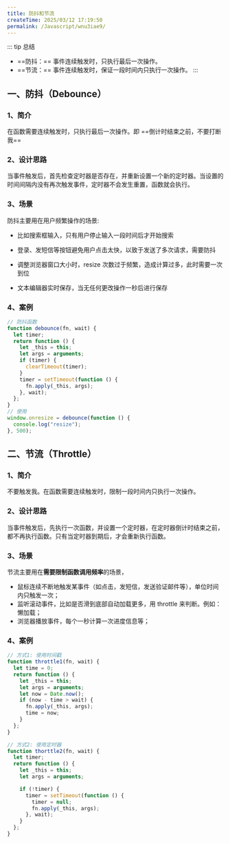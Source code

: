 ```yaml
---
title: 防抖和节流
createTime: 2025/03/12 17:19:50
permalink: /Javascript/wnu3iae9/
---
```

::: tip 总结
- ==防抖：== 事件连续触发时，只执行最后一次操作。
- ==节流：== 事件连续触发时，保证一段时间内只执行一次操作。
:::

## **一、防抖（Debounce）**

### **1、简介**

在函数需要连续触发时，只执行最后一次操作。即 ==倒计时结束之前，不要打断我==

### **2、设计思路**

当事件触发后，首先检查定时器是否存在，并重新设置一个新的定时器。当设置的时间间隔内没有再次触发事件，定时器不会发生重置，函数就会执行。

### **3、场景**

防抖主要用在用户频繁操作的场景:

- 比如搜索框输入，只有用户停止输入一段时间后才开始搜索

- 登录、发短信等按钮避免用户点击太快，以致于发送了多次请求，需要防抖

- 调整浏览器窗口大小时，resize 次数过于频繁，造成计算过多，此时需要一次到位

- 文本编辑器实时保存，当无任何更改操作一秒后进行保存

### **4、案例**

```js
// 防抖函数
function debounce(fn, wait) {
  let timer;
  return function () {
    let _this = this;
    let args = arguments;
    if (timer) {
      clearTimeout(timer);
    }
    timer = setTimeout(function () {
      fn.apply(_this, args);
    }, wait);
  };
}
// 使用
window.onresize = debounce(function () {
  console.log("resize");
}, 500);
```

## **二、节流（Throttle）**

### **1、简介**

不要触发我。在函数需要连续触发时，限制一段时间内只执行一次操作。

### **2、设计思路**

当事件触发后，先执行一次函数，并设置一个定时器，在定时器倒计时结束之前，都不再执行函数。只有当定时器到期后，才会重新执行函数。

### **3、场景**

节流主要用在**需要限制函数调用频率**的场景，

- 鼠标连续不断地触发某事件（如点击，发短信，发送验证邮件等），单位时间内只触发一次；
- 监听滚动事件，比如是否滑到底部自动加载更多，用 throttle 来判断。例如：懒加载；
- 浏览器播放事件，每个一秒计算一次进度信息等；

### **4、案例**

```js
// 方式1: 使用时间戳
function throttle1(fn, wait) {
  let time = 0;
  return function () {
    let _this = this;
    let args = arguments;
    let now = Date.now();
    if (now - time > wait) {
      fn.apply(_this, args);
      time = now;
    }
  };
}

// 方式2: 使用定时器
function thorttle2(fn, wait) {
  let timer;
  return function () {
    let _this = this;
    let args = arguments;

    if (!timer) {
      timer = setTimeout(function () {
        timer = null;
        fn.apply(_this, args);
      }, wait);
    }
  };
}
```
